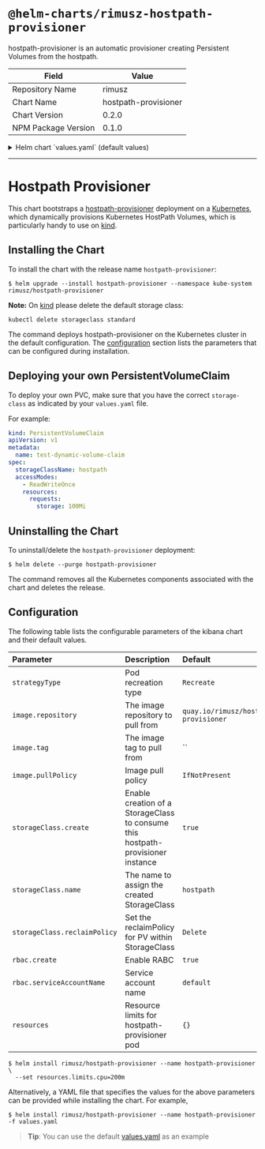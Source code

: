 # `@helm-charts/rimusz-hostpath-provisioner`

hostpath-provisioner is an automatic provisioner creating Persistent Volumes from the hostpath.

| Field               | Value                |
| ------------------- | -------------------- |
| Repository Name     | rimusz               |
| Chart Name          | hostpath-provisioner |
| Chart Version       | 0.2.0                |
| NPM Package Version | 0.1.0                |

<details>

<summary>Helm chart `values.yaml` (default values)</summary>

```yaml
# Default values for hostpath-provisioner.
# This is a YAML-formatted file.
# Declare variables to be passed into your templates.

strategyType: Recreate

image:
  repository: quay.io/rimusz/hostpath-provisioner
  # Note that by default we use appVersion to get image tag
  # tag:
  pullPolicy: IfNotPresent

## For creating the StorageClass automatically:
storageClass:
  create: true

  ## Set StorageClass as the default StorageClass
  ## Ignored if storageClass.create is false
  defaultClass: true

  ## Set a StorageClass name
  name: hostpath

  ## Set reclaim policy for PV
  reclaimPolicy: Delete

rbac:
  create: true
  ## Ignored if rbac.create is true
  serviceAccountName: default

resources:
  limits:
    cpu: 100m
    memory: 128Mi
  requests:
    cpu: 100m
    memory: 128Mi
```

</details>

---

# Hostpath Provisioner

This chart bootstraps a [hostpath-provisioner](https://github.com/MaZderMind/hostpath-provisioner) deployment on a [Kubernetes](http://kubernetes.io),
which dynamically provisions Kubernetes HostPath Volumes, which is particularly handy to use on [kind](https://github.com/kubernetes-sigs/kind).

## Installing the Chart

To install the chart with the release name `hostpath-provisioner`:

```console
$ helm upgrade --install hostpath-provisioner --namespace kube-system rimusz/hostpath-provisioner
```

**Note:** On [kind](https://github.com/kubernetes-sigs/kind) please delete the default storage class:

```console
kubectl delete storageclass standard
```

The command deploys hostpath-provisioner on the Kubernetes cluster in the default
configuration. The [configuration](#configuration) section lists the parameters
that can be configured during installation.

## Deploying your own PersistentVolumeClaim

To deploy your own PVC, make sure that you have the correct `storage-class` as indicated by your `values.yaml` file.

For example:

```yaml
kind: PersistentVolumeClaim
apiVersion: v1
metadata:
  name: test-dynamic-volume-claim
spec:
  storageClassName: hostpath
  accessModes:
    - ReadWriteOnce
    resources:
      requests:
        storage: 100Mi
```

## Uninstalling the Chart

To uninstall/delete the `hostpath-provisioner` deployment:

```console
$ helm delete --purge hostpath-provisioner
```

The command removes all the Kubernetes components associated with the chart and
deletes the release.

## Configuration

The following table lists the configurable parameters of the kibana chart and
their default values.

| Parameter                    | Description                                                                     | Default                               |
| :--------------------------- | :------------------------------------------------------------------------------ | :------------------------------------ |
| `strategyType`               | Pod recreation type                                                             | `Recreate`                            |
| `image.repository`           | The image repository to pull from                                               | `quay.io/rimusz/hostpath-provisioner` |
| `image.tag`                  | The image tag to pull from                                                      | ``                                    |
| `image.pullPolicy`           | Image pull policy                                                               | `IfNotPresent`                        |
| `storageClass.create`        | Enable creation of a StorageClass to consume this hostpath-provisioner instance | `true`                                |
| `storageClass.name`          | The name to assign the created StorageClass                                     | `hostpath`                            |
| `storageClass.reclaimPolicy` | Set the reclaimPolicy for PV within StorageClass                                | `Delete`                              |
| `rbac.create`                | Enable RABC                                                                     | `true`                                |
| `rbac.serviceAccountName`    | Service account name                                                            | `default`                             |
| `resources`                  | Resource limits for hostpath-provisioner pod                                    | `{}`                                  |

```console
$ helm install rimusz/hostpath-provisioner --name hostpath-provisioner \
  --set resources.limits.cpu=200m
```

Alternatively, a YAML file that specifies the values for the above parameters
can be provided while installing the chart. For example,

```console
$ helm install rimusz/hostpath-provisioner --name hostpath-provisioner -f values.yaml
```

> **Tip**: You can use the default [values.yaml](values.yaml) as an example
